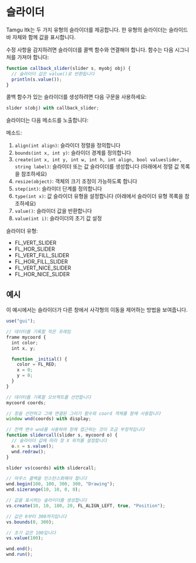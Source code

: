# 슬라이더

Tamgu ltk는 두 가지 유형의 슬라이더를 제공합니다. 한 유형의 슬라이더는 슬라이드 바 자체와 함께 값을 표시합니다.

수정 사항을 감지하려면 슬라이더를 콜백 함수와 연결해야 합니다. 함수는 다음 시그니처를 가져야 합니다:

```javascript
function callback_slider(slider s, myobj obj) {
  // 슬라이더 값은 value()로 반환됩니다
  println(s.value());
}
```

콜백 함수가 있는 슬라이더를 생성하려면 다음 구문을 사용하세요:

```javascript
slider s(obj) with callback_slider;
```

슬라이더는 다음 메소드를 노출합니다:

메소드:
1. `align(int align)`: 슬라이더 정렬을 정의합니다
2. `bounds(int x, int y)`: 슬라이더 경계를 정의합니다
3. `create(int x, int y, int w, int h, int align, bool valueslider, string label)`: 슬라이더 또는 값 슬라이더를 생성합니다 (아래에서 정렬 값 목록을 참조하세요)
4. `resize(object)`: 객체의 크기 조정이 가능하도록 합니다
5. `step(int)`: 슬라이더 단계를 정의합니다
6. `type(int x)`: 값 슬라이더 유형을 설정합니다 (아래에서 슬라이더 유형 목록을 참조하세요)
7. `value()`: 슬라이더 값을 반환합니다
8. `value(int i)`: 슬라이더의 초기 값 설정

슬라이더 유형:
- FL_VERT_SLIDER
- FL_HOR_SLIDER
- FL_VERT_FILL_SLIDER
- FL_HOR_FILL_SLIDER
- FL_VERT_NICE_SLIDER
- FL_HOR_NICE_SLIDER

## 예시

이 예시에서는 슬라이더가 다른 창에서 사각형의 이동을 제어하는 방법을 보여줍니다.

```javascript
use("gui");

// 데이터를 기록할 작은 프레임
frame mycoord {
  int color;
  int x, y;

  function _initial() {
    color = FL_RED;
    x = 0;
    y = 0;
  }
}

// 데이터를 기록할 오브젝트를 선언합니다
mycoord coords;

// 창을 선언하고 그에 연결된 그리기 함수와 coord 객체를 함께 사용합니다
window wnd(coords) with display;

// 전역 변수 wnd를 사용하여 창에 접근하는 것이 조금 부정적입니다
function slidercall(slider s, mycoord o) {
  // 슬라이더 값에 따라 창 X 위치를 설정합니다
  o.x = s.value();
  wnd.redraw();
}

slider vs(coords) with slidercall;

// 마우스 콜백을 인스턴스화해야 합니다
wnd.begin(100, 100, 300, 300, "Drawing");
wnd.sizerange(10, 10, 0, 0);

// 값을 표시하는 슬라이더를 생성합니다
vs.create(10, 10, 180, 20, FL_ALIGN_LEFT, true, "Position");

// 값은 0부터 300까지입니다
vs.bounds(0, 300);

// 초기 값은 100입니다
vs.value(100);

wnd.end();
wnd.run();
```